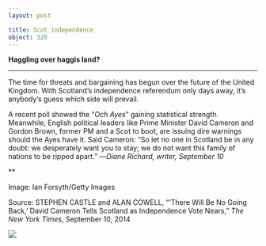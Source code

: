 ```yaml
---
layout: post

title: Scot independence
object: 320
---
```

**Haggling over haggis land?**

****

The time for threats and bargaining has begun over the future of the United Kingdom. With Scotland’s independence referendum only days away, it’s anybody’s guess which side will prevail. 

A recent poll showed the “*Och Ayes*” gaining statistical strength. Meanwhile, English political leaders like Prime Minister David Cameron and Gordon Brown, former PM and a Scot to boot, are issuing dire warnings should the Ayes have it. Said Cameron: “So let no one in Scotland be in any doubt: we desperately want you to stay; we do not want this family of nations to be ripped apart.” —*Diane Richard, writer, September 10*

**

Image: Ian Forsyth/Getty Images

Source: STEPHEN CASTLE and ALAN COWELL, “’There Will Be No Going Back,’ David Cameron Tells Scotland as Independence Vote Nears,” *The New York Times*, September 10, 2014

![]({{siteurl.base}}/images/14-09-10_26.2_ScotEDIT-1.jpeg)
